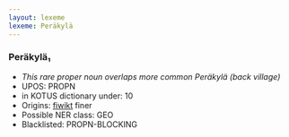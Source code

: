 ```yaml
---
layout: lexeme
lexeme: Peräkylä
---
```


###  Peräkylä₁

* _This rare proper noun overlaps more common *Peräkylä* (back village)_
* UPOS:  PROPN
* in KOTUS dictionary under:  10
* Origins: [fiwikt](https://fi.wiktionary.org/wiki/Peräkylä) finer 
* Possible NER class:  GEO
* Blacklisted:  PROPN-BLOCKING

